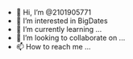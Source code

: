 - 👋 Hi, I’m @2101905771
- 👀 I’m interested in BigDates
- 🌱 I’m currently learning ...
- 💞️ I’m looking to collaborate on ...
- 📫 How to reach me ...

<!---
2101905771/2101905771 is a ✨ special ✨ repository because its `README.md` (this file) appears on your GitHub profile.
You can click the Preview link to take a look at your changes.
--->
